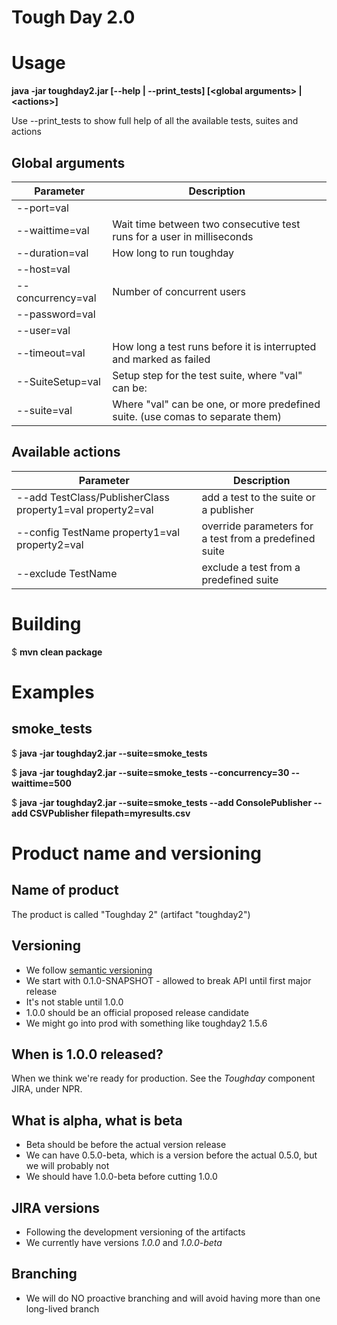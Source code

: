 Tough Day 2.0
=============

Usage
=====
__java -jar toughday2.jar [--help | --print_tests] [\<global arguments\> | \<actions\>]__

Use --print_tests to show full help of all the available tests, suites and actions

Global arguments
----------------
| Parameter                     |   Description
| ----------------------------- | --------------------------------------------------------------------------------
| --port=val                    |
|	--waittime=val                |   Wait time between two consecutive test runs for a user in milliseconds
|	--duration=val                |   How long to run toughday
|	--host=val                    | 
|	--concurrency=val             |   Number of concurrent users
|	--password=val                |
|	--user=val                    |
|	--timeout=val                 |   How long a test runs before it is interrupted and marked as failed
|	--SuiteSetup=val              |   Setup step for the test suite, where "val" can be:
|	--suite=val                   |   Where "val" can be one, or more predefined suite. (use comas to separate them)

Available actions
-----------------
| Parameter                                                       |  Description
| --------------------------------------------------------------- | -------------------------------------------------
| --add TestClass/PublisherClass property1=val property2=val      |  add a test to the suite or a publisher
| --config TestName property1=val property2=val                   |  override parameters for a test from a predefined suite
| --exclude TestName                                              |  exclude a test from a predefined suite

Building
========

$  __mvn clean package__

Examples
========

smoke_tests
-----------
 $ __java -jar toughday2.jar --suite=smoke_tests__

 $ __java -jar toughday2.jar --suite=smoke_tests --concurrency=30 --waittime=500__
 
 $ __java -jar toughday2.jar --suite=smoke_tests --add ConsolePublisher --add CSVPublisher filepath=myresults.csv__

Product name and versioning
===========================

Name of product
---------------
The product is called "Toughday 2" (artifact "toughday2")

Versioning
----------
* We follow [semantic versioning](http://semver.org/)
* We start with 0.1.0-SNAPSHOT - allowed to break API until first major release
* It's not stable until 1.0.0
* 1.0.0 should be an official proposed release candidate
* We might go into prod with something like toughday2 1.5.6

When is 1.0.0 released?
-----------------------
When we think we're ready for production. See the _Toughday_ component JIRA, under NPR.

What is alpha, what is beta
---------------------------
* Beta should be before the actual version release
* We can have 0.5.0-beta, which is a version before the actual 0.5.0, but we will probably not
* We should have 1.0.0-beta before cutting 1.0.0

JIRA versions
-------------
* Following the development versioning of the artifacts
* We currently have versions _1.0.0_ and _1.0.0-beta_
 
Branching
---------
* We will do NO proactive branching and will avoid having more than one long-lived branch
